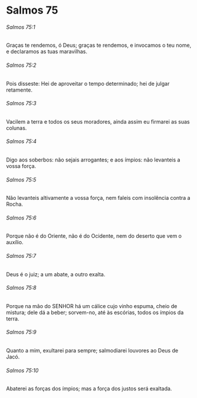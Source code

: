 # Salmos 75

###### Salmos 75:1

Graças te rendemos, ó Deus; graças te rendemos, e invocamos o teu nome, e declaramos as tuas maravilhas.

###### Salmos 75:2

Pois disseste: Hei de aproveitar o tempo determinado; hei de julgar retamente.

###### Salmos 75:3

Vacilem a terra e todos os seus moradores, ainda assim eu firmarei as suas colunas.

###### Salmos 75:4

Digo aos soberbos: não sejais arrogantes; e aos ímpios: não levanteis a vossa força.

###### Salmos 75:5

Não levanteis altivamente a vossa força, nem faleis com insolência contra a Rocha.

###### Salmos 75:6

Porque não é do Oriente, não é do Ocidente, nem do deserto que vem o auxílio.

###### Salmos 75:7

Deus é o juiz; a um abate, a outro exalta.

###### Salmos 75:8

Porque na mão do SENHOR há um cálice cujo vinho espuma, cheio de mistura; dele dá a beber; sorvem-no, até às escórias, todos os ímpios da terra.

###### Salmos 75:9

Quanto a mim, exultarei para sempre; salmodiarei louvores ao Deus de Jacó.

###### Salmos 75:10

Abaterei as forças dos ímpios; mas a força dos justos será exaltada.


